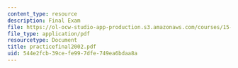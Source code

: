```yaml
---
content_type: resource
description: Final Exam
file: https://ol-ocw-studio-app-production.s3.amazonaws.com/courses/15-057-systems-optimization-spring-2003/544e2fcb39cefe997dfe749ea6bdaa8a_practicefinal2002.pdf
file_type: application/pdf
resourcetype: Document
title: practicefinal2002.pdf
uid: 544e2fcb-39ce-fe99-7dfe-749ea6bdaa8a
---
```

